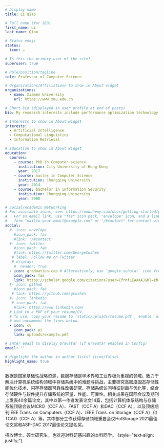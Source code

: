 ```yaml
---
# Display name
title: Li Qiao

# Full name (for SEO)
first_name: Li
last_name: Qiao

# Status emoji
status:
  icon: ☕️

# Is this the primary user of the site?
superuser: true

# Role/position/tagline
role: Professor of Computer Science

# Organizations/Affiliations to show in About widget
organizations:
  - name: Xiamen University
    url: https://www.xmu.edu.cn

# Short bio (displayed in user profile at end of posts)
bio: My research interests include performance optimization technology for high-density solid-state storage, research on reliability improvement of flash memory, characterization and optimization of storage system access characteristics, etc.

# Interests to show in About widget
interests:
  - Artificial Intelligence
  - Computational Linguistics
  - Information Retrieval

# Education to show in About widget
education:
  courses:
    - course: PhD in Computer science
      institution: City University of Hong Kong
      year: 2017
    - course: master in Computer Science 
      institution: Chongqing University
      year: 2014
    - course: bachelor in Information Security
      institution: Chongqing University
      year: 2008

# Social/Academic Networking
# For available icons, see: https://wowchemy.com/docs/getting-started/page-builder/#icons
#   For an email link, use "fas" icon pack, "envelope" icon, and a link in the
#   form "mailto:your-email@example.com" or "/#contact" for contact widget.
social:
  #- icon: envelope
    #icon_pack: fas
    #link: '/#contact'
  #- icon: twitter
    #icon_pack: fab
    #link: https://twitter.com/GeorgeCushen
   # label: Follow me on Twitter
   # display:
    #  header: true
  - icon: graduation-cap # Alternatively, use `google-scholar` icon from `ai` icon pack
    icon_pack: fas
    link: https://scholar.google.com/citations?user=CfrnfLEAAAAJ&hl=zh-CN
  #- icon: github
    #icon_pack: fab
   # link: https://github.com/gcushen
  #- icon: linkedin
   # icon_pack: fab
    #link: https://www.linkedin.com/
  # Link to a PDF of your resume/CV.
  # To use: copy your resume to `static/uploads/resume.pdf`, enable `ai` icons in `params.yaml`,
  # and uncomment the lines below.
  - icon: cv
    icon_pack: ai
    link: uploads/example.pdf

# Enter email to display Gravatar (if Gravatar enabled in Config)
email: ''

# Highlight the author in author lists? (true/false)
highlight_name: true
---
```


<p align="left">数据是国家基础性战略资源，数据存储是学术界和工业界极为重视的领域。致力于解决计算机系统结构领域中存储系统中的难题与挑战，主要研究高密度固态存储性能优化技术、闪存存储器可靠性改善研究、存储系统访问特征刻画与优化等，结合存储硬件与软件提升存储系统的容量、性能、可靠性。相关成果在国际会议及期刊上发表40余篇论文，其中以第一作者发表论文14篇，包括计算机体系结构与存储系统顶级会议MICRO（CCF A）、FAST（CCF A）和DAC（CCF A），以及顶级期刊IEEE Trans. on Computers（CCF A）、IEEE Trans. on Storage（CCF A）和TCAD（CCF A）等，其中部分工作获得存储领域重要会议HotStorage 2021最佳论文奖和ASP-DAC 2017最佳论文提名奖。</p>

招收博士、硕士研究生，也欢迎对科研感兴趣的本科同学。
{style="text-align: justify;"}
